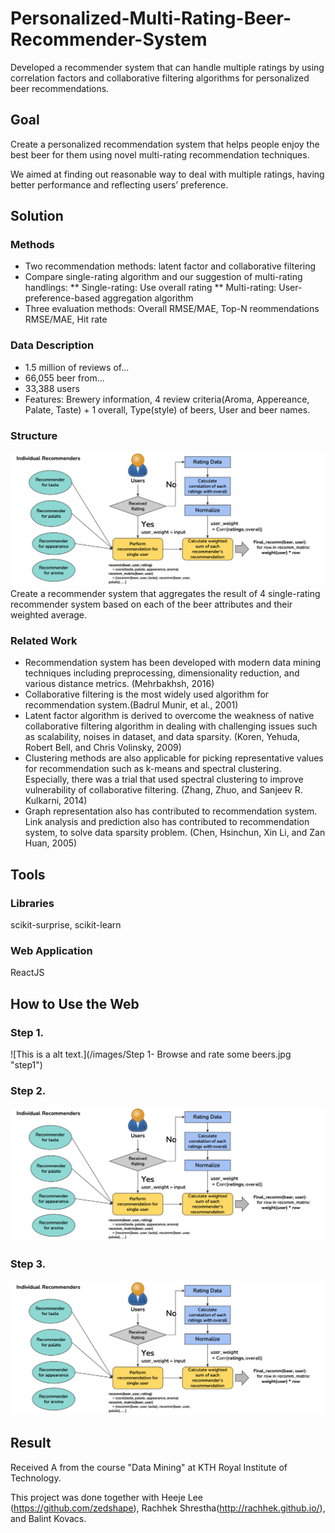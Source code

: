 # Personalized-Multi-Rating-Beer-Recommender-System
Developed a recommender system that can handle multiple ratings by using correlation factors and collaborative filtering algorithms for personalized beer recommendations.

## Goal
Create a personalized recommendation system that helps people enjoy the best beer for them using novel multi-rating recommendation techniques. 

We aimed at finding out reasonable way to deal with multiple ratings, having better performance and reflecting users’ preference.


## Solution

### Methods
* Two recommendation methods: latent factor and collaborative filtering
* Compare single-rating algorithm and our suggestion of multi-rating handlings: 
** Single-rating: Use overall rating
** Multi-rating: User-preference-based aggregation algorithm
* Three evaluation methods: Overall RMSE/MAE, Top-N reommendations RMSE/MAE, Hit rate

### Data Description
* 1.5 million of reviews of...
* 66,055 beer from...
* 33,388 users
* Features: Brewery information, 4 review criteria(Aroma, Appereance, Palate, Taste) + 1 overall, Type(style) of beers, User and beer names.

### Structure

![This is a alt text.](/images/structure.png "Solution")
Create a recommender system that aggregates the result of 4 single-rating recommender system based on each of the beer attributes and their weighted average.

### Related Work
* Recommendation system has been developed with modern data mining techniques including preprocessing, dimensionality reduction, and various distance metrics. (Mehrbakhsh, 2016)
* Collaborative filtering is the most widely used algorithm for recommendation system.(Badrul Munir, et al., 2001) 
* Latent factor algorithm is derived to overcome the weakness of native collaborative filtering algorithm in dealing with challenging issues such as scalability, noises in dataset, and data sparsity. (Koren, Yehuda, Robert Bell, and Chris Volinsky, 2009)
* Clustering methods are also applicable for picking representative values for recommendation such as k-means and spectral clustering. Especially, there was a trial that used spectral clustering to improve vulnerability of collaborative filtering. (Zhang, Zhuo, and Sanjeev R. Kulkarni, 2014)
* Graph representation also has contributed to recommendation system. Link analysis and prediction also has contributed to recommendation system, to solve data sparsity problem. (Chen, Hsinchun, Xin Li, and Zan Huan, 2005) 


## Tools

### Libraries
scikit-surprise, scikit-learn

### Web Application
ReactJS

## How to Use the Web
### Step 1.
![This is a alt text.](/images/Step 1- Browse and rate some beers.jpg "step1")

### Step 2.
![This is a alt text.](/images/structure.png "step2")


### Step 3.
![This is a alt text.](/images/structure.png "step3")


## Result 
Received A from the course "Data Mining" at KTH Royal Institute of Technology.

This project was done together with Heeje Lee (https://github.com/zedshape), Rachhek Shrestha(http://rachhek.github.io/), and Balint Kovacs.
